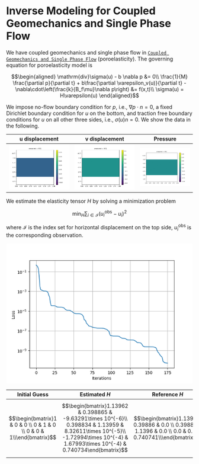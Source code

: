 # Inverse Modeling for Coupled Geomechanics and Single Phase Flow

We have coupled geomechanics and single phase flow in [`Coupled Geomechanics and Single Phase Flow`](https://kailaix.github.io/PoreFlow.jl/dev/coupled/) (poroelasticity). The governing equation for poroelasticity model is 

$$\begin{aligned}
\mathrm{div}\sigma(u) - b \nabla p &= 0\\
\frac{1}{M} \frac{\partial p}{\partial t} + b\frac{\partial \varepsilon_v(u)}{\partial t} - \nabla\cdot\left(\frac{k}{B_f\mu}\nabla p\right) &= f(x,t)\\
\sigma(u) = H\varepsilon(u)
\end{aligned}$$

We impose no-flow boundary condition for $p$, i.e., $\nabla p \cdot n=0$, a fixed Dirichlet boundary condition for $u$ on the bottom, and traction free boundary conditions for $u$ on all other three sides, i.e., $\sigma(u)n = 0$. We show the data in the following. 



| u displacement              | v displacement              | Pressure                    |
| --------------------------- | --------------------------- | --------------------------- |
| ![](./assets/disp_u_tf.gif) | ![](./assets/disp_v_tf.gif) | ![](./assets/disp_p_tf.gif) |

We estimate the elasticity tensor $H$ by solving a minimization problem 

$$\min_H \sum_{i\in\mathcal{I}} (u^{\mathrm{obs}}_i-u_i)^2$$

where $\mathcal{I}$ is the index set for horizontal displacement  on the top side, $u^{\mathrm{obs}}_i$ is the corresponding observation. 



![](./assets/loss.png)

| Initial Guess                                                | Estimated $H$                                                | Reference $H$                                                |
| ------------------------------------------------------------ | ------------------------------------------------------------ | ------------------------------------------------------------ |
| $$\begin{bmatrix}1 &   0 & 0 \\ 0 & 1  & 0 \\ 0    &  0    &  1\\\end{bmatrix}$$ | $$\begin{bmatrix}1.13962  &    0.398865     & -9.63291\times 10^{-6}\\  0.398834   &  1.13959 &       8.32611\times 10^{-5}\\ -1.72994\times 10^{-4} & 1.67993\times 10^{-4}   & 0.740734\end{bmatrix}$$ | $$\begin{bmatrix}1.1396 &   0.39886 & 0.0 \\ 0.39886 & 1.1396  & 0.0 \\ 0.0    &  0.0    &  0.740741\\\end{bmatrix}$$ |



